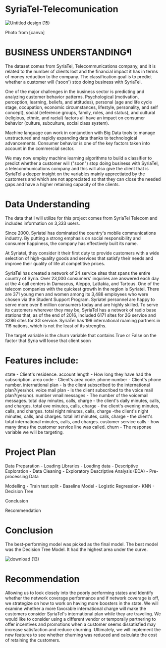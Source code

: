 # SyriaTel-Telecomunication
![Untitled design (15)](https://user-images.githubusercontent.com/52035540/183046380-595a3cfc-c5f1-4767-a59a-bd68c53e8634.png)


Photo from [canva]

# BUSINESS UNDERSTANDING¶
The dataset comes from SyriaTel, Telecommunications company, and it is related to the number of clients lost and the financial impact it has in terms of money reduction to the company. The classification goal is to predict whether a customer will ('soon') stop doing business with SyriaTel.

One of the major challenges in the business sector is predicting and analyzing customer behavior patterns. Psychological (motivation, perception, learning, beliefs, and attitudes), personal (age and life cycle stage, occupation, economic circumstances, lifestyle, personality, and self concept), social (reference groups, family, roles, and status), and cultural (religious, ethnic, and racial) factors all have an impact on consumer behavior (culture, subculture, social class system).

Machine language can work in conjunction with Big Data tools to manage unstructured and rapidly expanding data thanks to technological advancements. Consumer behavior is one of the key factors taken into account in the commercial sector.

We may now employ machine learning algorithms to build a classifier to predict whether a customer will ("soon") stop doing business with SyriaTel, a telecommunications company and this will also give the client that is SyriaTel a deeper insight on the variables mainly apprectiated by the customers and which are not appreciated so that they can close the needed gaps and have a higher retaining capacity of the clients.

# Data Understanding
The data that I will utilize for this project comes from SyriaTel Telecom and includes information on 3,333 users.

Since 2000, Syriatel has dominated the country's mobile communications industry. By putting a strong emphasis on social responsibility and consumer happiness, the company has effectively built its name.

At Syriatel, they consider it their first duty to provide customers with a wide selection of high-quality goods and services that satisfy their needs and improve their quality of life at competitive prices.

SyriaTel has created a network of 24 service sites that spans the entire country of Syria. Over 23,000 consumers' inquiries are answered each day at the 4 call centers in Damascus, Aleppo, Lattakia, and Tartous. One of the telecom companies with the quickest growth in the region is Syriatel. There are 371 young men and women among its 3,488 employees who were chosen via the Student Support Program. Syriatel personnel are happy to serve more over 8 million consumers today and are highly skilled. To serve its customers wherever they may be, SyriaTel has a network of radio base stations that, as of the end of 2016, included 6171 sites for 2G service and 3286 sites for 3G service. SyriaTel has 199 international roaming partners in 116 nations, which is not the least of its strengths.

The target variable is the churn variable that contains True or False on the factor that Syria will loose that client soon

# Features include:

state - Client's residence.
account length - How long they have had the subscription.
area code - Client's area code.
phone number - Client's phone number.
international plan - Is the client subscribed to the international plan?(yes/no).
voice mail plan - Is the client subscribed to the voice mail plan?(yes/no).
number vmail messages - The number of the voicemail messages.
total day minutes, calls, charge - the client's daily minutes, calls, and charges.
total eve minutes, calls, charge - the client's evening minutes, calls, and charges.
total night minutes, calls, charge -the client's night minutes, calls, and charges.
total intl minutes, calls, charge - the client's total international minutes, calls, and charges.
customer service calls - how many times the customer service line was called.
churn - The response variable we will be targeting.

# Project Plan
Data Preparation - Loading Libraries - Loading data - Descriptive Exploration - Data Cleaning - Exploratory Descriptive Analysis (EDA) - Pre-processing Data

Modelling - Train test split - Baseline Model - Logistic Regression- KNN  - Decision Tree 

Conclusion

Recommendation

# Conclusion
The best-performing model was picked as the final model. The best model was the Decision Tree Model. It had the highest area under the curve.


![download (13)](https://user-images.githubusercontent.com/52035540/183044179-4db1282e-a0bc-46a4-aebf-ab313ad1edfb.png)

# Recommendation
Allowing us to look closely into the poorly performing states and Identify whether the network coverage performance and if network coverage is off, we strategize on how to work on having more boosters in the state.
We will examine whether a more favorable international charge will make the customers consider SyriaTel's international plan while they are traveling.
We would like to consider using a different vendor or temporally partnering to offer incentives and promotions when a customer seems dissatisfied may increase satisfaction and reduce churning.
Ultimately, we will implement the new features to see whether churning was reduced and calculate the cost of retaining the customers.
